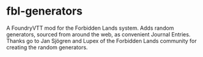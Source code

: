 # fbl-generators
A FoundryVTT mod for the Forbidden Lands system. Adds random generators, sourced from around the web, as convenient Journal Entries. Thanks go to Jan Sjögren and Lupex of the Forbidden Lands community for creating the random generators.
